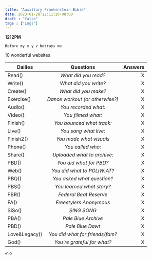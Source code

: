 ```yaml
---
title: "Auxillary Frankenstein Bible"
date: 2023-01-28T12:11:20-08:00
draft : "false"
tags : ["Logs"]
---
```


<!--more-->

**1212PM**

```
Before my x y z betrays me

```

10 wonderful websites

| Dailies        | Questions           | Answers  |
| ------------- |:-------------:| -----:|
| Read()      | *What did you read?* | X |
| Write()      | *What did you write?*      |   X |
| Create() | *What did you make?*      |    X |
| Exercise() | *Dance workout (or otherwise?)*      |    X |
| Audio() | *You recorded what:*      |    X |
 | Video() | *You filmed what:*      |    X |
| Finish() | *You bounced what track:*      |    X |
| Live() | *You sang what live:*      |    X |
| Finish2() | *You made what visuals*      |    X |
| Phone() | *You called who:*      |    X |
| Share() | *Uploaded what to archive:*      |    X |
| PBD() | *You did what for PBD?*      |    X |
| Web() | *You did what to POLIW.AT?*      |    X |
| PBQ() | *You asked what question?*      |    X |
| PBS() | *You learned what story?*      |    X |
| FBR() | *Federal Beat Reserve*      |    X |
| FA() | *Freestylers Anonymous*      |    X |
| SiSo() | *SING SONG*      |    X |
| PBA() | *Pale Blue Archive*      |    X |
| PBD() | *Pale Blue Dawt*      |    X |
| Love&Legacy() | *You did what for friends/fam?*      |    X |
| God() | *You're grateful for what?*      |    X |

<sub>v1.0</sub>
